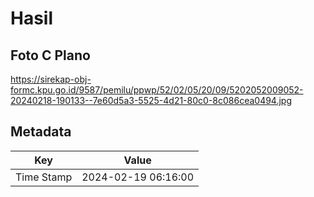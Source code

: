 # Hasil

## Foto C Plano

https://sirekap-obj-formc.kpu.go.id/9587/pemilu/ppwp/52/02/05/20/09/5202052009052-20240218-190133--7e60d5a3-5525-4d21-80c0-8c086cea0494.jpg


## Metadata

| Key        | Value               |
| ---------- | ------------------- |
| Time Stamp | 2024-02-19 06:16:00 |



